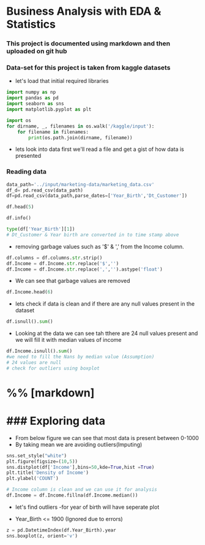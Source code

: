 
 # Business Analysis with EDA & Statistics


 ### This project is documented using markdown and then uploaded on git hub
 ### Data-set for this project is taken from kaggle datasets


 *  let's load that initial required libraries

```python
import numpy as np 
import pandas as pd 
import seaborn as sns
import matplotlib.pyplot as plt

import os
for dirname, _, filenames in os.walk('/kaggle/input'):
    for filename in filenames:
        print(os.path.join(dirname, filename))
```

* lets look into data first we'll read a file and get a gist of how data is presented
 ### Reading data
```python
data_path='../input/marketing-data/marketing_data.csv'
df_d= pd.read_csv(data_path)
df=pd.read_csv(data_path,parse_dates=['Year_Birth','Dt_Customer'])
```
```python
df.head(5)
```
```python
df.info()
```

```python
type(df['Year_Birth'][1])
# Dt_Customer & Year birth are converted in to time stamp above
```
 - removing garbage values such as '$'  & ',' from the Income column.

```python
df.columns = df.columns.str.strip()
df.Income = df.Income.str.replace('$','')
df.Income = df.Income.str.replace(',','').astype('float')
```

- We can see that garbage values are removed

```python
df.Income.head(6)
```

*  lets check if data is clean and if there are any null values present in the dataset
```python
df.isnull().sum()
```
- Looking at the data we can see tah tthere are 24 null values present and we will fill it with median values of 
 income
```python
df.Income.isnull().sum()
#we need to fill the Nans by median value (Assumption)
# 24 values are null
# check for outliers using boxplot
```
# %% [markdown]
# ### Exploring data


- From below figure we can see that most data is present between 0-1000
- By taking mean we are avoiding outliers(Imputing)


```python
sns.set_style("white")
plt.figure(figsize=(10,5))
sns.distplot(df['Income'],bins=50,kde=True,hist =True)
plt.title('Density of Income')
plt.ylabel('COUNT')
```

```python
# Income column is clean and we can use it for analysis
df.Income = df.Income.fillna(df.Income.median())
```

- let's find outliers 
-for year of birth will have seperate plot
* Year_Birth <= 1900 (Ignored due to errors)

```python
z = pd.DatetimeIndex(df.Year_Birth).year
sns.boxplot(z, orient='v')
```


















